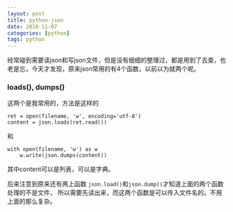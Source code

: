 ```yaml
---
layout: post
title: python-json
date: 2018-11-07
categories: [python]
tags: python
---
```

<!--more-->

经常碰到需要读json和写json文件，但是没有细细的整理过，都是用到了去查，也老是忘，今天才发现，原来json常用的有4个函数，以前以为就两个呢。

### loads(), dumps()

这两个是我常用的，方法是这样的

```
ret = open(filename, 'w', encoding='utf-8')
content = json.loads(ret.read())

```

和
```
with open(filename, 'w') as w
    w.write(json.dumps(content))

```
其中content可以是列表，可以是字典。

后来注意到原来还有两上函数 `json.load()`和`json.dump()`才知道上面的两个函数处理的不是文件，
所以需要先读出来，而这两个函数是可以传入文件名的。不用上面的那么复杂。
